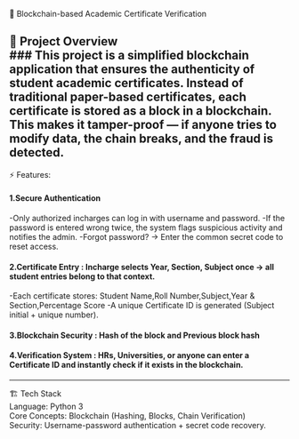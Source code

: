 🔗 Blockchain-based Academic Certificate Verification

 📌 Project Overview <br>
        ### This project is a simplified blockchain application that ensures the authenticity of student academic certificates. Instead of traditional paper-based certificates, each certificate is stored as a block in a blockchain. This makes it tamper-proof — if anyone tries to modify data, the chain breaks, and the fraud is detected.
------------------------------------------
⚡ Features:
#### 1.Secure Authentication
-Only authorized incharges can log in with username and password.
-If the password is entered wrong twice, the system flags suspicious activity and notifies the admin.
-Forgot password? → Enter the common secret code to reset access.

#### 2.Certificate Entry : Incharge selects Year, Section, Subject once → all student entries belong to that context.
-Each certificate stores: Student Name,Roll Number,Subject,Year & Section,Percentage Score
-A unique Certificate ID is generated (Subject initial + unique number).

#### 3.Blockchain Security : Hash of the block and Previous block hash
#### 4.Verification System : HRs, Universities, or anyone can enter a Certificate ID and instantly check if it exists in the blockchain.
------------------------------------------

🏗️ Tech Stack <br>
Language: Python 3 <br>
Core Concepts: Blockchain (Hashing, Blocks, Chain Verification) <br>
Security: Username-password authentication + secret code recovery.
